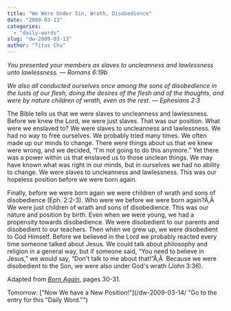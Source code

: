 ```yaml
---
title: "We Were Under Sin, Wrath, Disobedience"
date: "2009-03-13"
categories: 
  - "daily-words"
slug: "dw-2009-03-13"
author: "Titus Chu"
---
```


_You presented your members as slaves to uncleanness and lawlessness unto lawlessness. — Romans 6:19b_

_We also all conducted ourselves once among the sons of disobedience in the lusts of our flesh, doing the desires of the flesh and of the thoughts, and were by nature children of wrath, even as the rest. — Ephesians 2:3_

The Bible tells us that we were slaves to uncleanness and lawlessness. Before we knew the Lord, we were just slaves. That was our position. What were we enslaved to? We were slaves to uncleanness and lawlessness. We had no way to free ourselves. We probably tried many times. We often made up our minds to change. There were things about us that we knew were wrong, and we decided, “I'm not going to do this anymore.” Yet there was a power within us that enslaved us to those unclean things. We may have known what was right in our minds, but in ourselves we had no ability to change. We were slaves to uncleanness and lawlessness. This was our hopeless position before we were born again.

Finally, before we were born again we were children of wrath and sons of disobedience (Eph. 2:2-3). Who were we before we were born again?Ã‚Â  We were just children of wrath and sons of disobedience. This was our nature and position by birth. Even when we were young, we had a propensity towards disobedience. We were disobedient to our parents and disobedient to our teachers. Then when we grew up, we were disobedient to God Himself. Before we believed in the Lord we probably reacted every time someone talked about Jesus. We could talk about philosophy and religion in a general way, but if someone said, “You need to believe in Jesus,” we would say, “Don't talk to me about that!”Ã‚Â  Because we were disobedient to the Son, we were also under God's wrath (John 3:36).

Adapted from _[Born Again](/book-born-again/ "Go to the entry for this book")_, pages 30-31.

Tomorrow: ["Now We have a New Position!"](/dw-2009-03-14/ "Go to the entry for this "Daily Word."")
